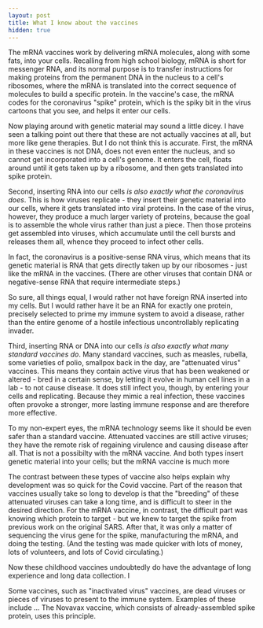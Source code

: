 ```yaml
---
layout: post
title: What I know about the vaccines
hidden: true
---
```



The mRNA vaccines work by delivering mRNA molecules, along with some fats, into your cells. Recalling from high school biology, mRNA is short for messenger RNA, and its normal purpose is to transfer instructions for making proteins from the permanent DNA in the nucleus to a cell's ribosomes, where the mRNA is translated into the correct sequence of molecules to build a specific protein. In the vaccine's case, the mRNA codes for the coronavirus "spike" protein, which is the spiky bit in the virus cartoons that you see, and helps it enter our cells.

Now playing around with genetic material may sound a little dicey. I have seen a talking point out there that these are not actually vaccines at all, but more like gene therapies. But I do not think this is accurate. First, the mRNA in these vaccines is not DNA, does not even enter the nucleus, and so cannot get incorporated into a cell's genome. It enters the cell, floats around until it gets taken up by a ribosome, and then gets translated into spike protein.

Second, inserting RNA into our cells *is also exactly what the coronavirus does*. This is how viruses replicate - they insert their genetic material into our cells, where it gets translated into viral proteins. In the case of the virus, however, they produce a much larger variety of proteins, because the goal is to assemble the whole virus rather than just a piece. Then those proteins get assembled into viruses, which accumulate until the cell bursts and releases them all, whence they proceed to infect other cells. 

In fact, the coronavirus is a positive-sense RNA virus, which means that its genetic material is RNA that gets directly taken up by our ribosomes - just like the mRNA in the vaccines. (There are other viruses that contain DNA or negative-sense RNA that require intermediate steps.) 

So sure, all things equal, I would rather not have foreign RNA inserted into my cells. But I would rather have it be an RNA for exactly one protein, precisely selected to prime my immune system to avoid a disease, rather than the entire genome of a hostile infectious uncontrollably replicating invader.

Third, inserting RNA or DNA into our cells *is also exactly what many standard vaccines do*. Many standard vaccines, such as measles, rubella, some varieties of polio, smallpox back in the day, are "attenuated virus" vaccines. This means they contain active virus that has been weakened or altered - bred in a certain sense, by letting it evolve in human cell lines in a lab - to not cause disease. It does still infect you, though, by entering your cells and replicating. Because they mimic a real infection, these vaccines often provoke a stronger, more lasting immune response and are therefore more effective.


To my non-expert eyes, the mRNA technology seems like it should be even safer than a standard vaccine. Attenuated vaccines are still active viruses; they have the remote risk of regaining virulence and causing disease after all. That is not a possibilty with the mRNA vaccine. And both types insert genetic material into your cells; but the mRNA vaccine is much more 

The contrast between these types of vaccine also helps explain why development was so quick for the Covid vaccine. Part of the reason that vaccines usually take so long to develop is that the "breeding" of these attenuated viruses can take a long time, and is difficult to steer in the desired direction. For the mRNA vaccine, in contrast, the difficult part was knowing which protein to target - but we knew to target the spike from previous work on the original SARS. After that, it was only a matter of sequencing the virus gene for the spike, manufacturing the mRNA, and doing the testing. (And the testing was made quicker with lots of money, lots of volunteers, and lots of Covid circulating.)


Now these childhood vaccines undoubtedly do have the advantage of long experience and long data collection. I 




Some vaccines, such as "inactivated virus" vaccines, are dead viruses or pieces of viruses to present to the immune system. Examples of these include ...  The Novavax vaccine, which consists of already-assembled spike protein, uses this principle.
